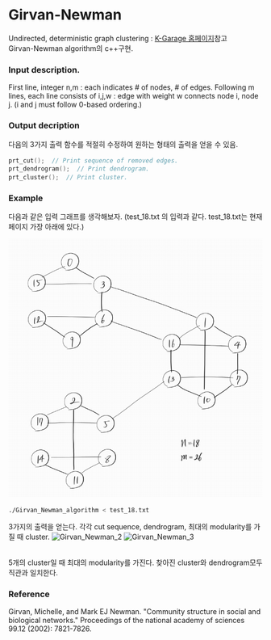 # Girvan-Newman

Undirected, deterministic graph clustering : [K-Garage 홈페이지](https://www.notion.so/Girvan-Newman-algorithm-2004-57802dbde5214442b4140f1353b24737)참고<br/>
Girvan-Newman algorithm의 c++구현. 

### Input description.

First line, integer n,m : each indicates # of nodes, # of edges.
Following m lines, each line consists of i,j,w : edge with weight w connects node i, node j.
(i and j must follow 0-based ordering.)

### Output decription

다음의 3가지 출력 함수를 적절히 수정하여 원하는 형태의 출력을 얻을 수 있음.

```cpp
prt_cut();  // Print sequence of removed edges.
prt_dendrogram();  // Print dendrogram.
prt_cluster();  // Print cluster.
```

### Example

다음과 같은 입력 그래프를 생각해보자. (test_18.txt 의 입력과 같다. test_18.txt는 현재 페이지 가장 아래에 있다.)

![Test_18](./graph_18_26.png)


```bash
./Girvan_Newman_algorithm < test_18.txt
```

3가지의 출력을 얻는다. 각각 cut sequence, dendrogram, 최대의 modularity를 가질 때 cluster.
<img width="512" alt="Girvan_Newman_2" src="https://user-images.githubusercontent.com/100084401/185792509-2b30f065-4281-4204-be69-05d32e4f76e0.png">
<img width="518" alt="Girvan_Newman_3" src="https://user-images.githubusercontent.com/100084401/185792513-be27d518-e11d-4817-95ce-e2949c235885.png">

<br/>
5개의 cluster일 때 최대의 modularity를 가진다. 찾아진 cluster와 dendrogram모두 직관과 일치한다.

### Reference
Girvan, Michelle, and Mark EJ Newman. "Community structure in social and biological networks." Proceedings of the national academy of sciences 99.12 (2002): 7821-7826.
